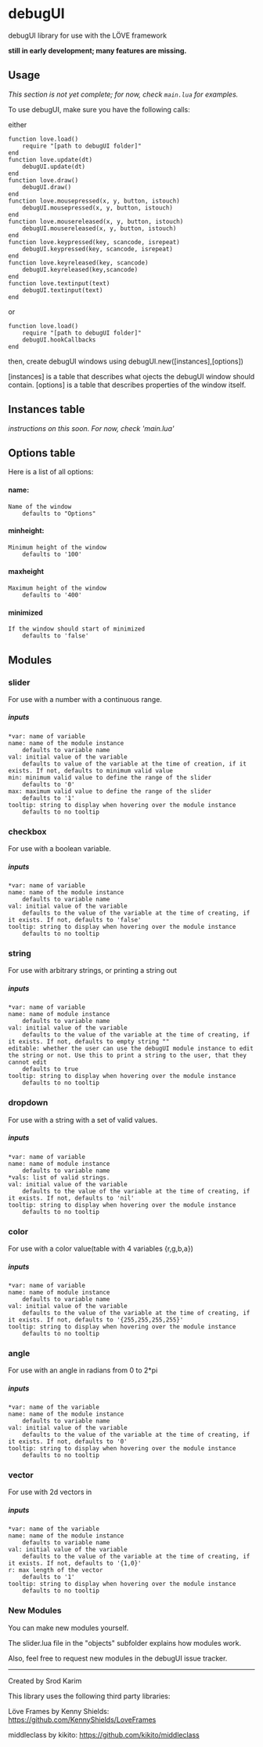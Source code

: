 debugUI
=======

debugUI library for use with the LÖVE framework

**still in early development; many features are missing.**


Usage
-----

*This section is not yet complete; for now, check `main.lua` for examples.*

To use debugUI, make sure you have the following calls:

either

	function love.load()
		require "[path to debugUI folder]"
	end
	function love.update(dt)
		debugUI.update(dt)
	end
	function love.draw()
		debugUI.draw()
	end
	function love.mousepressed(x, y, button, istouch)
		debugUI.mousepressed(x, y, button, istouch)
	end
	function love.mousereleased(x, y, button, istouch)
		debugUI.mousereleased(x, y, button, istouch)
	end
	function love.keypressed(key, scancode, isrepeat)
		debugUI.keypressed(key, scancode, isrepeat)
	end
	function love.keyreleased(key, scancode)
		debugUI.keyreleased(key,scancode)
	end
	function love.textinput(text)
		debugUI.textinput(text)
	end

or

	function love.load()
		require "[path to debugUI folder]"
		debugUI.hookCallbacks
	end

then, create debugUI windows using 
	debugUI.new([instances],[options])

[instances] is a table that describes what ojects the debugUI window should contain.
[options] is a table that describes properties of the window itself.

Instances table
---------------
*instructions on this soon. For now, check 'main.lua'*

Options table
-------------
Here is a list of all options:

#### name:

    Name of the window
    	defaults to "Options"

#### minheight:

    Minimum height of the window
    	defaults to '100'

#### maxheight

    Maximum height of the window
    	defaults to '400'

#### minimized

    If the window should start of minimized
    	defaults to 'false'

Modules
-------
### slider
For use with a number with a continuous range.
##### inputs
	*var: name of variable
	name: name of the module instance
		defaults to variable name
	val: initial value of the variable
		defaults to value of the variable at the time of creation, if it exists. If not, defaults to minimum valid value
	min: minimum valid value to define the range of the slider
		defaults to '0'
	max: maximum valid value to define the range of the slider
		defaults to '1'
	tooltip: string to display when hovering over the module instance
		defaults to no tooltip

### checkbox
For use with a boolean variable.
##### inputs
	*var: name of variable
	name: name of the module instance
		defaults to variable name
	val: initial value of the variable
		defaults to the value of the variable at the time of creating, if it exists. If not, defaults to 'false'
	tooltip: string to display when hovering over the module instance
		defaults to no tooltip

### string
For use with arbitrary strings, or printing a string out
##### inputs
	*var: name of variable
	name: name of module instance
		defaults to variable name
	val: initial value of the variable
		defaults to the value of the variable at the time of creating, if it exists. If not, defaults to empty string ""
	editable: whether the user can use the debugUI module instance to edit the string or not. Use this to print a string to the user, that they cannot edit
		defaults to true
	tooltip: string to display when hovering over the module instance
		defaults to no tooltip

### dropdown
For use with a string with a set of valid values.
##### inputs
	*var: name of variable
	name: name of module instance
		defaults to variable name
	*vals: list of valid strings.
	val: initial value of the variable
		defaults to the value of the variable at the time of creating, if it exists. If not, defaults to 'nil'
	tooltip: string to display when hovering over the module instance
		defaults to no tooltip

### color
For use with a color value(table with 4 variables {r,g,b,a})
##### inputs
	*var: name of variable
	name: name of module instance
		defaults to variable name
	val: initial value of the variable
		defaults to the value of the variable at the time of creating, if it exists. If not, defaults to '{255,255,255,255}'
	tooltip: string to display when hovering over the module instance
		defaults to no tooltip

### angle
For use with an angle in radians from 0 to 2*pi
##### inputs
	*var: name of the variable
	name: name of the module instance
		defaults to variable name
	val: initial value of the variable
		defaults to the value of the variable at the time of creating, if it exists. If not, defaults to '0'
	tooltip: string to display when hovering over the module instance
		defaults to no tooltip

### vector
For use with 2d vectors in 
##### inputs
	*var: name of the variable
	name: name of the module instance
		defaults to variable name
	val: initial value of the variable
		defaults to the value of the variable at the time of creating, if it exists. If not, defaults to '{1,0}'
	r: max length of the vector
		defaults to '1'
	tooltip: string to display when hovering over the module instance
		defaults to no tooltip


### New Modules
You can make new modules yourself.

The slider.lua file in the "objects" subfolder explains how modules work.

Also, feel free to request new modules in the debugUI issue tracker.

---

Created by Srod Karim

This library uses the following third party libraries:

Löve Frames by Kenny Shields: https://github.com/KennyShields/LoveFrames

middleclass by kikito: https://github.com/kikito/middleclass